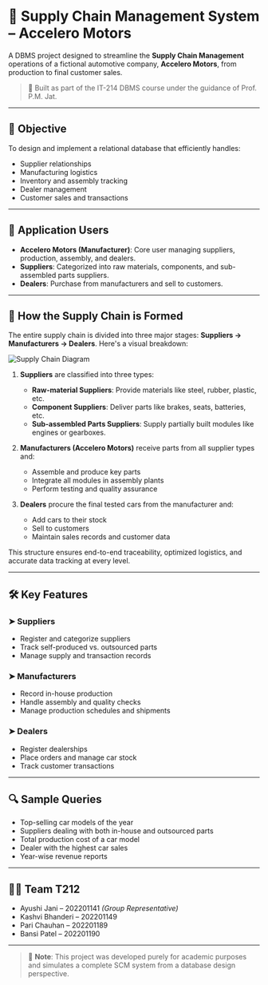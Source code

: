 # 🚗 Supply Chain Management System – Accelero Motors

A DBMS project designed to streamline the **Supply Chain Management** operations of a fictional automotive company, **Accelero Motors**, from production to final customer sales.

> 📁 Built as part of the IT-214 DBMS course under the guidance of Prof. P.M. Jat.

---

## 🧠 Objective

To design and implement a relational database that efficiently handles:

- Supplier relationships  
- Manufacturing logistics  
- Inventory and assembly tracking  
- Dealer management  
- Customer sales and transactions  

---

## 🏢 Application Users

- **Accelero Motors (Manufacturer)**: Core user managing suppliers, production, assembly, and dealers.  
- **Suppliers**: Categorized into raw materials, components, and sub-assembled parts suppliers.  
- **Dealers**: Purchase from manufacturers and sell to customers.  

---

## 🔄 How the Supply Chain is Formed

The entire supply chain is divided into three major stages: **Suppliers → Manufacturers → Dealers**. Here's a visual breakdown:

![Supply Chain Diagram](./0d6d9e45-cbbc-4691-90e3-8fa09e9222a6.png)

1. **Suppliers** are classified into three types:
   - **Raw-material Suppliers**: Provide materials like steel, rubber, plastic, etc.
   - **Component Suppliers**: Deliver parts like brakes, seats, batteries, etc.
   - **Sub-assembled Parts Suppliers**: Supply partially built modules like engines or gearboxes.

2. **Manufacturers (Accelero Motors)** receive parts from all supplier types and:
   - Assemble and produce key parts
   - Integrate all modules in assembly plants
   - Perform testing and quality assurance

3. **Dealers** procure the final tested cars from the manufacturer and:
   - Add cars to their stock
   - Sell to customers
   - Maintain sales records and customer data

This structure ensures end-to-end traceability, optimized logistics, and accurate data tracking at every level.

---

## 🛠️ Key Features

### ➤ Suppliers
- Register and categorize suppliers  
- Track self-produced vs. outsourced parts  
- Manage supply and transaction records  

### ➤ Manufacturers
- Record in-house production  
- Handle assembly and quality checks  
- Manage production schedules and shipments  

### ➤ Dealers
- Register dealerships  
- Place orders and manage car stock  
- Track customer transactions  

---

## 🔍 Sample Queries

- Top-selling car models of the year  
- Suppliers dealing with both in-house and outsourced parts  
- Total production cost of a car model  
- Dealer with the highest car sales  
- Year-wise revenue reports  

---

## 👩‍💻 Team T212

- Ayushi Jani – 202201141 *(Group Representative)*  
- Kashvi Bhanderi – 202201149  
- Pari Chauhan – 202201189  
- Bansi Patel – 202201190  

---

> 🧾 **Note**: This project was developed purely for academic purposes and simulates a complete SCM system from a database design perspective.

